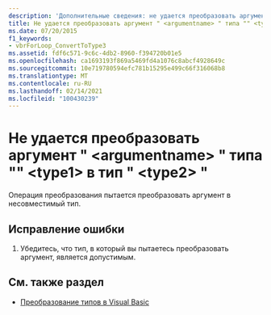 ```yaml
---
description: 'Дополнительные сведения: не удается преобразовать аргумент " <argumentname> " типа "" <type1> в тип " <type2> "'
title: Не удается преобразовать аргумент " <argumentname> " типа "" <type1> в тип " <type2> "
ms.date: 07/20/2015
f1_keywords:
- vbrForLoop_ConvertToType3
ms.assetid: fdf6c571-9c6c-4db2-8960-f394720b01e5
ms.openlocfilehash: ca1693193f869a5469fd4a1076c8abcf4928649c
ms.sourcegitcommit: 10e719780594efc781b15295e499c66f316068b8
ms.translationtype: MT
ms.contentlocale: ru-RU
ms.lasthandoff: 02/14/2021
ms.locfileid: "100430239"
---
```

# <a name="cannot-convert-argument-argumentname-of-type-type1-to-type-type2"></a>Не удается преобразовать аргумент " \<argumentname> " типа "" \<type1> в тип " \<type2> "

Операция преобразования пытается преобразовать аргумент в несовместимый тип.  
  
## <a name="to-correct-this-error"></a>Исправление ошибки  
  
1. Убедитесь, что тип, в который вы пытаетесь преобразовать аргумент, является допустимым.  
  
## <a name="see-also"></a>См. также раздел

- [Преобразование типов в Visual Basic](../programming-guide/language-features/data-types/type-conversions.md)
